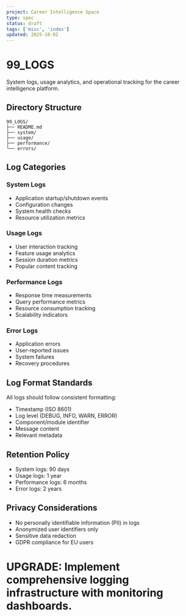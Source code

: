 ```yaml
---
project: Career Intelligence Space
type: spec
status: draft
tags: ['misc', 'index']
updated: 2025-10-02
---
```


# 99_LOGS

System logs, usage analytics, and operational tracking for the career intelligence platform.

## Directory Structure

```
99_LOGS/
├── README.md
├── system/
├── usage/
├── performance/
└── errors/
```

## Log Categories

### System Logs
- Application startup/shutdown events
- Configuration changes
- System health checks
- Resource utilization metrics

### Usage Logs
- User interaction tracking
- Feature usage analytics
- Session duration metrics
- Popular content tracking

### Performance Logs
- Response time measurements
- Query performance metrics
- Resource consumption tracking
- Scalability indicators

### Error Logs
- Application errors
- User-reported issues
- System failures
- Recovery procedures

## Log Format Standards

All logs should follow consistent formatting:
- Timestamp (ISO 8601)
- Log level (DEBUG, INFO, WARN, ERROR)
- Component/module identifier
- Message content
- Relevant metadata

## Retention Policy

- System logs: 90 days
- Usage logs: 1 year
- Performance logs: 6 months
- Error logs: 2 years

## Privacy Considerations

- No personally identifiable information (PII) in logs
- Anonymized user identifiers only
- Sensitive data redaction
- GDPR compliance for EU users

# UPGRADE: Implement comprehensive logging infrastructure with monitoring dashboards.
